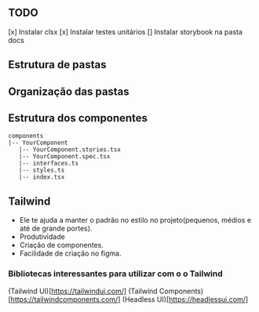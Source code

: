 ## TODO
[x] Instalar clsx
[x] Instalar testes unitários
[] Instalar storybook na pasta docs

## Estrutura de pastas


## Organização das pastas


## Estrutura dos componentes
```
components
|-- YourComponent
   |-- YourComponent.stories.tsx
   |-- YourComponent.spec.tsx
   |-- interfaces.ts
   |-- styles.ts
   |-- index.tsx
```

## Tailwind
- Ele te ajuda a manter o padrão no estilo no projeto(pequenos, médios e até de grande portes).
- Produtividade
- Criação de componentes.
- Facilidade de criação no figma.

### Bibliotecas interessantes para utilizar com o o Tailwind
(Tailwind UI)[https://tailwindui.com/]
(Tailwind Components)[https://tailwindcomponents.com/]
(Headless UI)[https://headlessui.com/]
